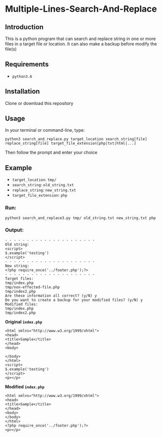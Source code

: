 # Multiple-Lines-Search-And-Replace

## Introduction
This is a python program that can search and replace string in one or more files in a target file or location.
It can also make a backup before modify the file(s)
## Requirements
- `python3.6`

## Installation
Clone or download this repository

## Usage
In your terminal or command-line, type:
```
python3 search_and_replace.py target_location search_string[file] replace_string[file] target_file_extension[php|txt|html|...]
```
Then follow the prompt and enter your choice
## Example

- `target_location`: `tmp/`
- `search_string`: `old_string.txt`
- `replace_string`: `new_string.txt`
- `target_file_extension`: `php`

### Run:
```
python3 search_and_replace3.py tmp/ old_string.txt new_string.txt php
```
### Output:
```
- - - - - - - - - - - - - - - - - - - - -
Old string:
<script>
$.example('testing')
</script>
- - - - - - - - - - - - - - - - - - - - -
New string:
<?php require_once('../footer.php');?>
- - - - - - - - - - - - - - - - - - - - -
Target files:
tmp/index.php
tmp/non-effected-file.php
tmp/index2.php
Are these information all correct? (y/N) y
Do you want to create a backup for your modified files? (y/N) y
Modified files:
tmp/index.php
tmp/index2.php
```
**Original `index.php`**
```
<html xmlns="http://www.w3.org/1999/xhtml">
<head>
<title>Sample</title>
</head>
<body>

</body>
</html>
<script>
$.example('testing')
</script>
<p></p>

```
**Modified `index.php`**
```
<html xmlns="http://www.w3.org/1999/xhtml">
<head>
<title>Sample</title>
</head>
<body>
</body>
</html>
<?php require_once('../footer.php');?>
<p></p>
```
